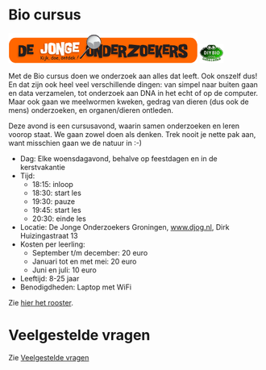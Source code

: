 # Bio cursus

![DJOG logo](DjogKleiner.png) <img src="DIYbioLogo.png" width="48">

Met de Bio cursus doen we onderzoek aan alles dat leeft. Ook onszelf dus! 
En dat zijn ook heel veel verschillende dingen: van simpel naar buiten
gaan en data verzamelen, tot onderzoek aan DNA in het echt of op de computer.
Maar ook gaan we meelwormen kweken, gedrag van dieren (dus ook de mens) onderzoeken,
en organen/dieren ontleden.

Deze avond is een cursusavond, waarin samen onderzoeken en leren voorop staat. 
We gaan zowel doen als denken. Trek nooit je nette pak aan, want misschien gaan
we de natuur in :-)

 * Dag: Elke woensdagavond, behalve op feestdagen en in de kerstvakantie
 * Tijd: 
    * 18:15: inloop
    * 18:30: start les
    * 19:30: pauze
    * 19:45: start les
    * 20:30: einde les
 * Locatie: De Jonge Onderzoekers Groningen, www.djog.nl, Dirk Huizingastraat 13
 * Kosten per leerling:
   * September t/m december: 20 euro
   * Januari tot en met mei: 20 euro
   * Juni en juli: 10 euro
 * Leeftijd: 8-25 jaar
 * Benodigdheden: Laptop met WiFi

Zie [hier het rooster](Rooster.md).
 
# Veelgestelde vragen

Zie [Veelgestelde vragen](FAQ.md)